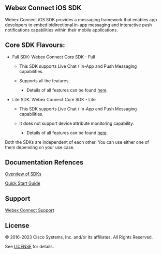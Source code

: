 ## Webex Connect iOS SDK 

Webex Connect iOS SDK provides a messaging framework that enables app developers to embed bidirectional in-app messaging and interactive push notifications capabilities within their mobile applications. 

## Core SDK Flavours:	 

 - Full SDK: Webex Connect Core SDK - Full 

     - This SDK supports Live Chat / In-App and Push Messaging capabilities. 

     - Supports all the features. 

          - Details of all features can be found [here](https://developers.imiconnect.io/docs/sdk-vs-sdk-lite). 

 - Lite SDK: Webex Connect Core SDK - Lite 

     - This SDK supports Live Chat / In-App and Push Messaging capabilities. 

     - It does not support device attribute monitoring capability. 

          - Details of all features can be found [here](https://developers.imiconnect.io/docs/sdk-vs-sdk-lite).

Both the SDKs are independent of each other. You can use either one of them depending on your use case. 

## Documentation Refences 

[Overview of SDKs](https://developers.imiconnect.io/docs/overview-of-sdks)

[Quick Start Guide](https://developers.imiconnect.io/docs/ios-sdk-quickstart-guide)

## Support 

[Webex Connect Support](https://developers.imiconnect.io/docs/imiconnect-support)

## License

&copy; 2016-2023 Cisco Systems, Inc. and/or its affiliates. All Rights Reserved.

See [LICENSE](https://github.com/webex/wxconnect-core-ios-sdk/blob/master/LICENSE) for details.
